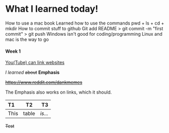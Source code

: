 # What I learned today!
 How to use a mac book
 Learned how to use the commands pwd + ls + cd + mkdir
 How to commit stuff to github
 Git add README > git commit -m "first commit" > git push
 Windows isn't good for coding/programming 
 Linux and mac is the way to go
 #### **Week 1**

[You(Tube) can link websites](https://www.youtube.com/watch?v=3J6f6ABLwP8&t=1s "This is cool")

*I learned* ~~about~~ **Emphasis** 

~~https://www.reddit.com/dankmemes~~

The Emphasis also works on links, which it should.


|T1    |T2     |T3     |
|:-----|:-----:|------:|
|This  | table | *is...* |

~~Test~~
